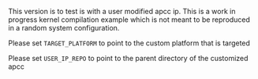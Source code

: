 This version is to test is with a user modified apcc ip. This is a work in progress kernel compilation example which is not meant to be reproduced in a random system configuration.

Please set `TARGET_PLATFORM` to point to the custom platform that is targeted

Please set `USER_IP_REPO` to point to the parent directory of the customized apcc